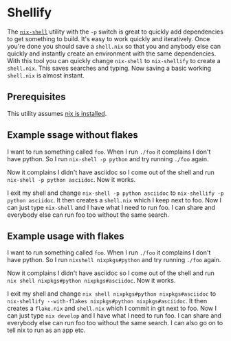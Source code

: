 # Shellify

The [`nix-shell`](https://nixos.org/manual/nix/stable/command-ref/nix-shell.html) utility with the `-p` switch is great to quickly add dependencies to get something to build. It's easy to work quickly and iteratively. Once you're done you should save a `shell.nix` so that you and anybody else can quickly and instantly create an environment with the same dependencies. With this tool you can quickly change `nix-shell` to `nix-shellify` to create a `shell.nix`. This saves searches and typing. Now saving a basic working `shell.nix` is almost instant.

## Prerequisites

This utility assumes [nix is installed](https://nixos.org/download.html).


## Example ssage without flakes

I want to run something called `foo`. When I run `./foo` it complains I don't have python. So I run `nix-shell -p python` and try running `./foo` again.

Now it complains I didn't have asciidoc so I come out of the shell and run `nix-shell -p python asciidoc`. Now it works.

I exit my shell and change `nix-shell -p python asciidoc` to `nix-shellify -p python asciidoc`. It then creates a `shell.nix` which I keep next to foo. Now I can just type `nix-shell` and I have what I need to run foo. I can share and everybody else can run foo too without the same search.

## Example usage with flakes

I want to run something called `foo`. When I run `./foo` it complains I don't have python. So I run `nixshell nixpkgs#python` and try running `./foo` again.

Now it complains I didn't have asciidoc so I come out of the shell and run `nix shell nixpkgs#python nixpkgs#asciidoc`. Now it works.

I exit my shell and change `nix shell nixpkgs#python nixpkgs#asciidoc` to `nix-shellify --with-flakes nixpkgs#python nixpkgs#asciidoc`. It then creates a `flake.nix` and `shell.nix` which I commit in git next to foo. Now I can just type `nix develop` and I have what I need to run foo. I can share and everybody else can run foo too without the same search. I can also go on to tell nix to run as an app etc.


